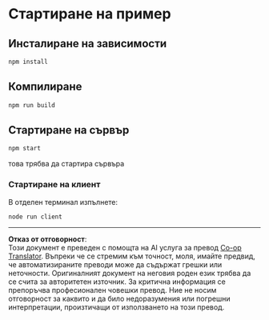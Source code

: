 <!--
CO_OP_TRANSLATOR_METADATA:
{
  "original_hash": "67cc24a3a2d1cdd7d395ed5e67be8557",
  "translation_date": "2025-10-07T01:36:20+00:00",
  "source_file": "03-GettingStarted/11-simple-auth/code/basic/typescript/README.md",
  "language_code": "bg"
}
-->
# Стартиране на пример

## Инсталиране на зависимости

```bash
npm install
```

## Компилиране

```bash
npm run build
```

## Стартиране на сървър

```bash
npm start
```

това трябва да стартира сървъра

### Стартиране на клиент

В отделен терминал изпълнете:

```bash
node run client
```

---

**Отказ от отговорност**:  
Този документ е преведен с помощта на AI услуга за превод [Co-op Translator](https://github.com/Azure/co-op-translator). Въпреки че се стремим към точност, моля, имайте предвид, че автоматизираните преводи може да съдържат грешки или неточности. Оригиналният документ на неговия роден език трябва да се счита за авторитетен източник. За критична информация се препоръчва професионален човешки превод. Ние не носим отговорност за каквито и да било недоразумения или погрешни интерпретации, произтичащи от използването на този превод.